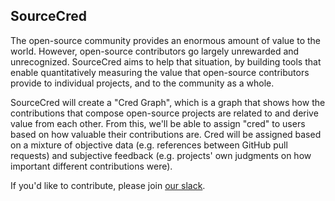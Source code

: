 ## SourceCred

The open-source community provides an enormous amount of value to the world. However, open-source contributors go largely unrewarded and unrecognized. SourceCred aims to help that situation, by building tools that enable quantitatively measuring the value that open-source contributors provide to individual projects, and to the community as a whole.

SourceCred will create a "Cred Graph", which is a graph that shows how the contributions that compose open-source projects are related to and derive value from each other. From this, we'll be able to assign "cred" to users based on how valuable their contributions are. Cred will be assigned based on a mixture of objective data (e.g. references between GitHub pull requests) and subjective feedback (e.g. projects' own judgments on how important different contributions were).

If you'd like to contribute, please join [our slack](https://join.slack.com/t/sourcecred/shared_invite/enQtMzA4NzI5ODIwODMyLWFiNDlhNWNiODc4MTk4MjNmZTAzMDNjNDAwYzEyZTBiNjAxZTFhMjU1MDg2YzNlN2FlNzgwYmU0NGM1NGEzM2M).
